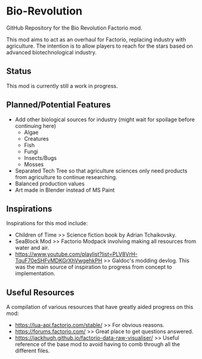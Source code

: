 # Bio-Revolution
GitHub Repository for the Bio Revolution Factorio mod.

This mod aims to act as an overhaul for Factorio, replacing industry with agriculture. The intention is to allow players to reach for the stars based on advanced biotechnological industry.

## Status
This mod is currently still a work in progress.

## Planned/Potential Features
- Add other biological sources for industry (might wait for spoilage before continuing here)
    - Algae
    - Creatures
    - Fish
    - Fungi
    - Insects/Bugs
    - Mosses
- Separated Tech Tree so that agriculture sciences only need products from agriculture to continue researching.
- Balanced production values
- Art made in Blender instead of MS Paint

## Inspirations
Inspirations for this mod include:
- Children of Time >> Science fiction book by Adrian Tchaikovsky.
- SeaBlock Mod >> Factorio Modpack involving making all resources from water and air.
- https://www.youtube.com/playlist?list=PLV8VrH-TquF70eSHFvMDKGrXhVwgehkPH >> Galdoc's modding devlog. This was the main source of inspiration to progress from concept to implementation.

## Useful Resources
A compilation of various resources that have greatly aided progress on this mod:
- https://lua-api.factorio.com/stable/ >> For obvious reasons.
- https://forums.factorio.com/ >> Great place to get questions answered.
- https://jackhugh.github.io/factorio-data-raw-visualiser/ >> Useful reference of the base mod to avoid having to comb through all the different files.
